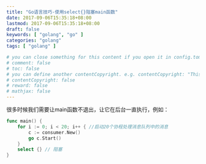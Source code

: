 ```yaml
---
title: "Go语言技巧-使用select{}阻塞main函数"
date: 2017-09-06T15:35:18+08:00
lastmod: 2017-09-06T15:35:18+08:00
draft: false
keywords: [ "golang", "go" ]
categories: "golang"
tags: [ "golang" ]

# you can close something for this content if you open it in config.toml.
# comment: false
# toc: false
# you can define another contentCopyright. e.g. contentCopyright: "This is an another copyright."
# contentCopyright: false
# reward: false
# mathjax: false
---
```


很多时候我们需要让main函数不退出，让它在后台一直执行，例如：
``` go
func main() {
	for i := 0; i < 20; i++ { //启动20个协程处理消息队列中的消息
		c := consumer.New()
		go c.Start()
	}
	select {} // 阻塞
}
```

